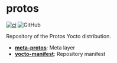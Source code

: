 # protos

[![ci](https://github.com/jhnc-oss/protos/actions/workflows/ci.yml/badge.svg)](https://github.com/jhnc-oss/protos/actions/workflows/ci.yml)
![GitHub](https://img.shields.io/github/license/jhnc-oss/protos?color=yellow)

Repository of the Protos Yocto distribution.


- [**meta-protos**](https://github.com/jhnc-oss/meta-protos): Meta layer
- [**yocto-manifest**](https://github.com/jhnc-oss/yocto-manifests): Repository manifest



